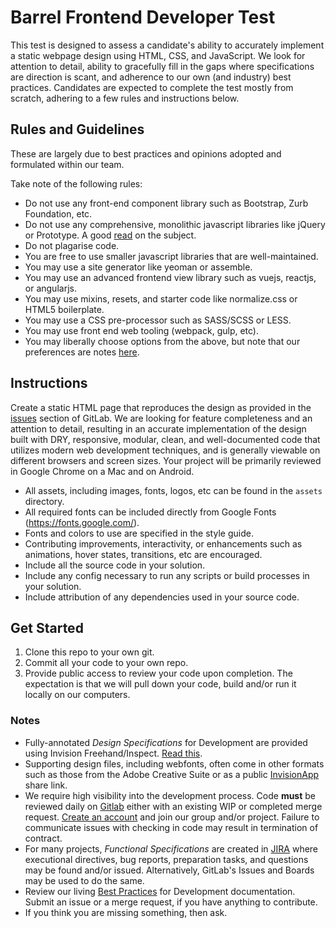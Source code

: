 # Barrel Frontend Developer Test

This test is designed to assess a candidate's ability to accurately implement a static webpage design using HTML, CSS, and JavaScript. We look for attention to detail, ability to gracefully fill in the gaps where specifications are direction is scant, and adherence to our own (and industry) best practices. Candidates are expected to complete the test mostly from scratch, adhering to a few rules and instructions below.

## Rules and Guidelines

These are largely due to best practices and opinions adopted and formulated within our team. 

Take note of the following rules:

- Do not use any front-end component library such as Bootstrap, Zurb Foundation, etc.
- Do not use any comprehensive, monolithic javascript libraries like jQuery or Prototype. A good [read](https://andywalpole.me/blog/142134/2015-the-end-the-monolithic-javascript-framework) on the subject.
- Do not plagarise code.
- You are free to use smaller javascript libraries that are well-maintained.
- You may use a site generator like yeoman or assemble.
- You may use an advanced frontend view library such as vuejs, reactjs, or angularjs.
- You may use mixins, resets, and starter code like normalize.css or HTML5 boilerplate.
- You may use a CSS pre-processor such as SASS/SCSS or LESS. 
- You may use front end web tooling (webpack, gulp, etc).
- You may liberally choose options from the above, but note that our preferences are notes [here](https://gitlab.com/barrel/new-developer/issues/2).

## Instructions

Create a static HTML page that reproduces the design as provided in the [issues](https://gitlab.com/barrel/new-developer/issues/1) section of GitLab. We are looking for feature completeness and an attention to detail, resulting in an accurate implementation of the design built with DRY, responsive, modular, clean, and well-documented code that utilizes modern web development techniques, and is generally viewable on different browsers and screen sizes. Your project will be primarily reviewed in Google Chrome on a Mac and on Android.

- All assets, including images, fonts, logos, etc can be found in the `assets` directory.
- All required fonts can be included directly from Google Fonts (https://fonts.google.com/).
- Fonts and colors to use are specified in the style guide.
- Contributing improvements, interactivity, or enhancements such as animations, hover states, transitions, etc are encouraged.
- Include all the source code in your solution.
- Include any config necessary to run any scripts or build processes in your solution.
- Include attribution of any dependencies used in your source code.

## Get Started

1. Clone this repo to your own git.
2. Commit all your code to your own repo.
3. Provide public access to review your code upon completion. The expectation is that we will pull down your code, build and/or run it locally on our computers.

### Notes

- Fully-annotated _Design Specifications_ for Development are provided using Invision Freehand/Inspect. [Read this](https://docs.google.com/document/d/1tIMcDQxCApJslQ8CvgxTj4hKfFonwbzzJfVtp6j4gqM/edit?usp=sharing).
- Supporting design files, including webfonts, often come in other formats such as those from the Adobe Creative Suite or as a public [InvisionApp](https://www.invisionapp.com/) share link. 
- We require high visibility into the development process. Code **must** be reviewed daily on [Gitlab](https://www.gitlab.com) either with an existing WIP or completed merge request. [Create an account](https://gitlab.com/users/sign_in) and join our group and/or project. Failure to communicate issues with checking in code may result in termination of contract.
- For many projects, _Functional Specifications_ are created in [JIRA](https://barrel.atlassian.net) where executional directives, bug reports, preparation tasks, and questions may be found and/or issued. Alternatively, GitLab's Issues and Boards may be used to do the same.
- Review our living [Best Practices](https://github.com/barrel/barrel-dev-best-practices) for Development documentation. Submit an issue or a merge request, if you have anything to contribute.
- If you think you are missing something, then ask.